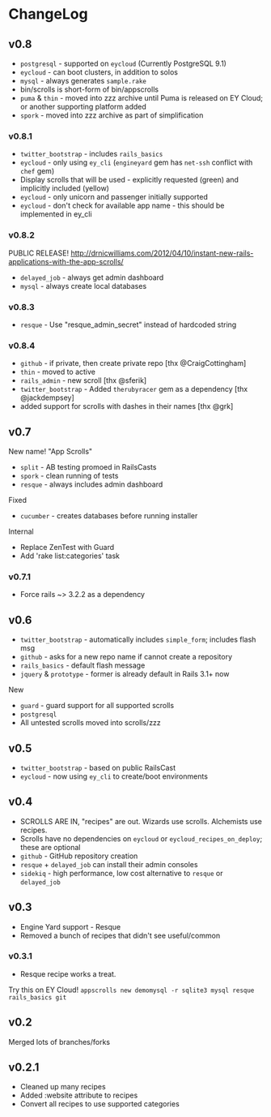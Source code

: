 # ChangeLog

## v0.8

* `postgresql` - supported on `eycloud` (Currently PostgreSQL 9.1)
* `eycloud` - can boot clusters, in addition to solos
* `mysql` - always generates `sample.rake`
* bin/scrolls is short-form of bin/appscrolls
* `puma` & `thin` - moved into zzz archive until Puma is released on EY Cloud; or another supporting platform added
* `spork` - moved into zzz archive as part of simplification

### v0.8.1

* `twitter_bootstrap` - includes `rails_basics`
* `eycloud` - only using `ey_cli` (`engineyard` gem has `net-ssh` conflict with `chef` gem)
* Display scrolls that will be used - explicitly requested (green) and implicitly included (yellow)
* `eycloud` - only unicorn and passenger initially supported
* `eycloud` - don't check for available app name - this should be implemented in ey_cli

### v0.8.2

PUBLIC RELEASE! http://drnicwilliams.com/2012/04/10/instant-new-rails-applications-with-the-app-scrolls/

* `delayed_job` - always get admin dashboard
* `mysql` - always create local databases

### v0.8.3

* `resque` - Use "resque_admin_secret" instead of hardcoded string

### v0.8.4

* `github` - if private, then create private repo [thx @CraigCottingham]
* `thin` - moved to active
* `rails_admin` - new scroll [thx @sferik]
* `twitter_bootstrap` - Added `therubyracer` gem as a dependency [thx @jackdempsey]
* added support for scrolls with dashes in their names [thx @grk]

## v0.7

New name! "App Scrolls"

* `split` - AB testing promoed in RailsCasts
* `spork` - clean running of tests
* `resque` - always includes admin dashboard

Fixed

* `cucumber` - creates databases before running installer

Internal

* Replace ZenTest with Guard
* Add 'rake list:categories' task

### v0.7.1

* Force rails ~> 3.2.2 as a dependency

## v0.6

* `twitter_bootstrap` - automatically includes `simple_form`; includes flash msg
* `github` - asks for a new repo name if cannot create a repository
* `rails_basics` - default flash message
* `jquery` & `prototype` - former is already default in Rails 3.1+ now

New
* `guard` - guard support for all supported scrolls
* `postgresql`
* All untested scrolls moved into scrolls/zzz

## v0.5

* `twitter_bootstrap` - based on public RailsCast
* `eycloud` - now using `ey_cli` to create/boot environments

## v0.4

* SCROLLS ARE IN, "recipes" are out. Wizards use scrolls. Alchemists use recipes.
* Scrolls have no dependencies on `eycloud` or `eycloud_recipes_on_deploy`; these are optional
* `github` - GitHub repository creation
* `resque` + `delayed_job` can install their admin consoles
* `sidekiq` - high performance, low cost alternative to `resque` or `delayed_job`

## v0.3

* Engine Yard support - Resque
* Removed a bunch of recipes that didn't see useful/common

### v0.3.1

* Resque recipe works a treat.

Try this on EY Cloud! `appscrolls new demomysql -r sqlite3 mysql resque rails_basics git`

## v0.2

Merged lots of branches/forks

## v0.2.1

* Cleaned up many recipes
* Added :website attribute to recipes
* Convert all recipes to use supported categories

